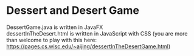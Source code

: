 # Dessert and Desert Game  
DessertGame.java is written in JavaFX  
dessertInTheDesert.html is written in JavaScript with CSS (you are more than welcome to play with this here: https://pages.cs.wisc.edu/~aijing/dessertInTheDesertGame.html)  
